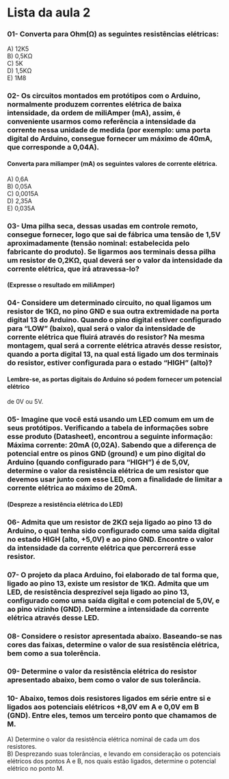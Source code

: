 # Lista da aula 2
### 01- Converta para Ohm(Ω) as seguintes resistências elétricas:

A) 12K5 </br>
B) 0,5KΩ </br>
C) 5K </br>
D) 1,5KΩ </br>
E) 1M8 </br>

<h3> 02- Os circuitos montados em protótipos com o Arduino, normalmente produzem
correntes elétrica de baixa intensidade, da ordem de miliAmper (mA), assim, é
conveniente usarmos como referência a intensidade da corrente nessa unidade de
medida (por exemplo: uma porta digital do Arduino, consegue fornecer um máximo
de 40mA, que corresponde a 0,04A).</h3>

#### Converta para miliamper (mA) os seguintes valores de corrente elétrica.

A) 0,6A </br>
B) 0,05A </br>
C) 0,0015A </br>
D) 2,35A </br>
E) 0,035A </br>

<h3>03- Uma pilha seca, dessas usadas em controle remoto, consegue fornecer, logo
que sai de fábrica uma tensão de 1,5V aproximadamente (tensão nominal:
estabelecida pelo fabricante do produto). Se ligarmos aos terminais dessa pilha
um resistor de 0,2KΩ, qual deverá ser o valor da intensidade da corrente
elétrica, que irá atravessa-lo?</h3>
 
#### (Expresse o resultado em miliAmper)


<h3>04- Considere um determinado circuito, no qual ligamos um resistor de 1KΩ, no
pino GND e sua outra extremidade na porta digital 13 do Arduino. Quando o pino
digital estiver configurado para “LOW” (baixo), qual será o valor da intensidade
de corrente elétrica que fluirá através do resistor? Na mesma montagem, qual
será a corrente elétrica através desse resistor, quando a porta digital 13, na
qual está ligado um dos terminais do resistor, estiver configurada para o estado
“HIGH” (alto)?</h3>

#### Lembre-se, as portas digitais do Arduino só podem fornecer um potencial elétrico
de 0V ou 5V.

<h3>05- Imagine que você está usando um LED comum em um de seus protótipos.
Verificando a tabela de informações sobre esse produto (Datasheet), encontrou a
seguinte informação: Máxima corrente: 20mA (0,02A). Sabendo que a diferença de
potencial entre os pinos GND (ground) e um pino digital do Arduino (quando
configurado para “HIGH”) é de 5,0V, determine o valor da resistência elétrica de
um resistor que devemos usar junto com esse LED, com a finalidade de limitar a
corrente elétrica ao máximo de 20mA.</h3>

#### (Despreze a resistência elétrica do LED)

<h3>06- Admita que um resistor de 2KΩ seja ligado ao pino 13 do Arduino, o qual
tenha sido configurado como uma saída digital no estado HIGH (alto, +5,0V) e ao
pino GND. Encontre o valor da intensidade da corrente elétrica que percorrerá
esse resistor.</h3>

<h3>07- O projeto da placa Arduino, foi elaborado de tal forma que, ligado ao pino
13, existe um resistor de 1KΩ. Admita que um LED, de resistência desprezível
seja ligado ao pino 13, configurado como uma saída digital e com potencial de
5,0V, e ao pino vizinho (GND). Determine a intensidade da corrente elétrica
através desse LED.</h3>

<h3>08- Considere o resistor apresentada abaixo. Baseando-se nas cores das faixas,
determine o valor de sua resistência elétrica, bem como a sua tolerência.</h3>

<h3>09- Determine o valor da resistência elétrica do resistor apresentado abaixo,
bem como o valor de sus tolerância.</h3>

<h3>10- Abaixo, temos dois resistores ligados em série entre si e ligados aos
potenciais elétricos +8,0V em A e 0,0V em B (GND). Entre eles, temos um terceiro
ponto que chamamos de M.</h3>

A) Determine o valor da resistência elétrica nominal de cada um dos
resistores. </br>
B) Desprezando suas tolerâncias, e levando em consideração os potenciais
elétricos dos pontos A e B, nos quais estão ligados, determine o potencial
elétrico no ponto M. </br>
